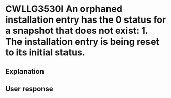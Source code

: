 # CWLLG3530I An orphaned installation entry has the 0 status for a  snapshot that does not exist: 1. The installation entry is being reset to its initial status.

## Explanation

## User response